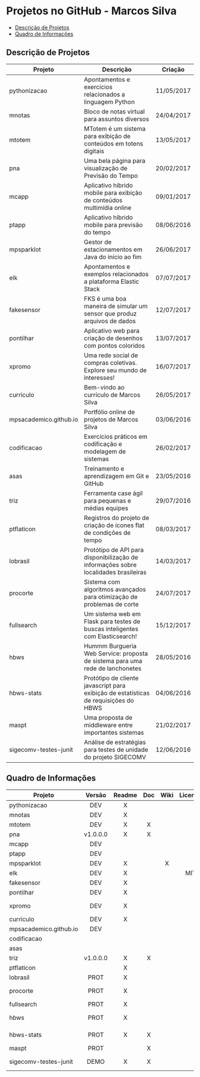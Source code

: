 # Projetos no GitHub - Marcos Silva

- [Descrição de Projetos](https://github.com/mpsacademico/curriculo/blob/master/PROJETOS.md#descrição-de-projetos)
- [Quadro de Informações](https://github.com/mpsacademico/curriculo/blob/master/PROJETOS.md#quadro-de-informações)

## Descrição de Projetos

| Projeto                | Descrição                                                                            |   Criação  |
|------------------------|--------------------------------------------------------------------------------------|:----------:|
| pythonizacao           | Apontamentos e exercícios relacionados a linguagem Python                            | 11/05/2017 |
| mnotas                 | Bloco de notas virtual para assuntos diversos                                        | 24/04/2017 |
| mtotem                 | MTotem é um sistema para exibição de conteúdos em totens digitais                    | 13/05/2017 |
| pna                    | Uma bela página para visualização de Previsão do Tempo                               | 20/02/2017 |
| mcapp                  | Aplicativo híbrido mobile para exibição de conteúdos multimídia online               | 09/01/2017 |
| ptapp                  | Aplicativo híbrido mobile para previsão do tempo                                     | 08/06/2016 |
| mpsparklot	           | Gestor de estacionamentos em Java do início ao fim	                                  | 26/06/2017 |
| elk                    | Apontamentos e exemplos relacionados a plataforma Elastic Stack                      | 07/07/2017 |
| fakesensor             | FKS é uma boa maneira de simular um sensor que produz arquivos de dados              | 12/07/2017 |
| pontilhar              | Aplicativo web para criação de desenhos com pontos coloridos                         | 13/07/2017 |
| xpromo                 | Uma rede social de compras coletivas. Explore seu mundo de interesses!               | 16/07/2017 |
| curriculo              | Bem-vindo ao currículo de Marcos Silva                                               | 26/05/2017 |
| mpsacademico.github.io | Portfólio online de projetos de Marcos Silva                                         | 03/06/2016 |
| codificacao            | Exercícios práticos em codificação e modelagem de sistemas                           | 26/02/2017 |
| asas                   | Treinamento e aprendizagem em Git e GitHub                                           | 23/05/2016 |
| triz                   | Ferramenta case ágil para pequenas e médias equipes                                  | 29/07/2016 |
| ptflaticon             | Registros do projeto de criação de ícones flat de condições de tempo                 | 08/03/2017 |
| lobrasil               | Protótipo de API para disponibilização de informações sobre localidades brasileiras  | 14/03/2017 |
| procorte               | Sistema com algoritmos avançados para otimização de problemas de corte               | 24/07/2017 |
| fullsearch             | Um sistema web em Flask para testes de buscas inteligentes com Elasticsearch!        | 15/12/2017 |
| hbws                   | Hummm Burgueria Web Service: proposta de sistema para uma rede de lanchonetes        | 28/05/2016 |
| hbws-stats             | Protótipo de cliente javascript para exibição de estatísticas de requisições do HBWS | 04/06/2016 |
| maspt                  | Uma proposta de middleware entre importantes sistemas                                | 21/02/2017 |
| sigecomv-testes-junit  | Análise de estratégias para testes de unidade do projeto SIGECOMV                    | 12/06/2016 |

## Quadro de Informações

| Projeto                |  Versão  | Readme | Doc | Wiki | Licença |   Autoria  | Externos |
|------------------------|:--------:|:------:|:---:|:----:|:-------:|:----------:|:--------:|
| pythonizacao           |    DEV   |    X   |     |      |         |     MPS    |     X    |
| mnotas                 |    DEV   |    X   |     |      |         |     MPS    |     X    |
| mtotem                 |    DEV   |    X   |  X  |      |         |     MPS    |          |
| pna                    | v1.0.0.0 |    X   |  X  |      |         |     MPS    |     X    |
| mcapp                  |    DEV   |        |     |      |         |     MPS    |     X    |
| ptapp                  |    DEV   |        |     |      |         |     MPS    |     X    |
| mpsparklot	           |    DEV   |    X	 |	   |   X  |         |     MPS    |          |
| elk       	           |    DEV   |    X	 |	   |      |   MIT   |     MPS    |     X    |
| fakesensor             |    DEV   |    X   |     |      |         |     MPS    |          |
| pontilhar              |    DEV   |    X   |     |      |         |     MPS    |          |
| xpromo                 |    DEV   |    X   |     |      |         | MPS et al. |     X    |
| curriculo              |    DEV   |    X   |     |      |         |     MPS    |          |
| mpsacademico.github.io |    DEV   |        |     |      |         |     MPS    |     X    |
| codificacao            |          |        |     |      |         |     MPS    |     X    |
| asas                   |          |        |     |      |         |     MPS    |          |
| triz                   | v1.0.0.0 |    X   |  X  |      |         |     MPS    |     X    |
| ptflaticon             |          |    X   |     |      |         |     MPS    |     X    |
| lobrasil               |   PROT   |    X   |     |      |         |     MPS    |     X    |
| procorte               |   PROT   |    X   |     |      |         | MPS et al. |          |
| fullsearch             |   PROT   |    X   |     |      |         |     MPS    |          |
| hbws                   |   PROT   |    X   |     |      |         | MPS et al. |     X    |
| hbws-stats             |   PROT   |    X   |  X  |      |         | MPS et al. |     X    |
| maspt                  |   PROT   |        |  X  |      |         |     MPS    |     X    |
| sigecomv-testes-junit  |   DEMO   |    X   |  X  |      |         | MPS et al. |          |
